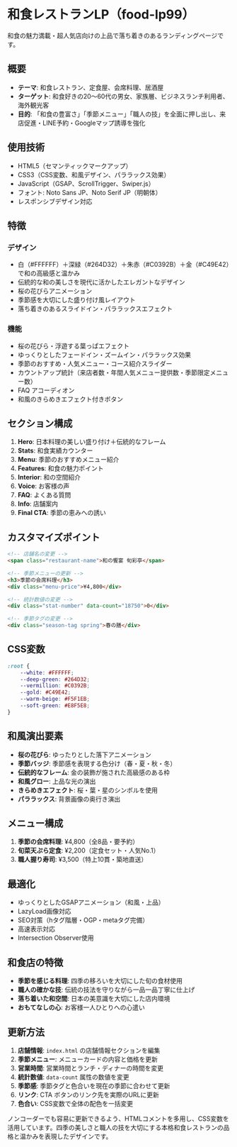 # 和食レストランLP（food-lp99）

和食の魅力満載・超人気店向けの上品で落ち着きのあるランディングページです。

## 概要
- **テーマ**: 和食レストラン、定食屋、会席料理、居酒屋
- **ターゲット**: 和食好きの20〜60代の男女、家族層、ビジネスランチ利用者、海外観光客
- **目的**: 「和食の豊富さ」「季節メニュー」「職人の技」を全面に押し出し、来店促進・LINE予約・Googleマップ誘導を強化

## 使用技術
- HTML5（セマンティックマークアップ）
- CSS3（CSS変数、和風デザイン、パララックス効果）
- JavaScript（GSAP、ScrollTrigger、Swiper.js）
- フォント: Noto Sans JP、Noto Serif JP（明朝体）
- レスポンシブデザイン対応

## 特徴
### デザイン
- 白（#FFFFFF）＋深緑（#264D32）＋朱赤（#C0392B）＋金（#C49E42）で和の高級感と温かみ
- 伝統的な和の美しさを現代に活かしたエレガントなデザイン
- 桜の花びらアニメーション
- 季節感を大切にした盛り付け風レイアウト
- 落ち着きのあるスライドイン・パララックスエフェクト

### 機能
- 桜の花びら・浮遊する葉っぱエフェクト
- ゆっくりとしたフェードイン・ズームイン・パララックス効果
- 季節のおすすめ・人気メニュー・コース紹介スライダー
- カウントアップ統計（来店者数・年間人気メニュー提供数・季節限定メニュー数）
- FAQ アコーディオン
- 和風のきらめきエフェクト付きボタン

## セクション構成
1. **Hero**: 日本料理の美しい盛り付け＋伝統的なフレーム
2. **Stats**: 和食実績カウンター
3. **Menu**: 季節のおすすめメニュー紹介
4. **Features**: 和食の魅力ポイント
5. **Interior**: 和の空間紹介
6. **Voice**: お客様の声
7. **FAQ**: よくある質問
8. **Info**: 店舗案内
9. **Final CTA**: 季節の恵みへの誘い

## カスタマイズポイント
```html
<!-- 店舗名の変更 -->
<span class="restaurant-name">和の饗宴 旬彩亭</span>

<!-- 季節メニューの更新 -->
<h3>季節の会席料理</h3>
<div class="menu-price">¥4,800</div>

<!-- 統計数値の変更 -->
<div class="stat-number" data-count="18750">0</div>

<!-- 季節タグの変更 -->
<div class="season-tag spring">春の膳</div>
```

## CSS変数
```css
:root {
    --white: #FFFFFF;
    --deep-green: #264D32;
    --vermillion: #C0392B;
    --gold: #C49E42;
    --warm-beige: #F5F1EB;
    --soft-green: #E8F5E8;
}
```

## 和風演出要素
- **桜の花びら**: ゆったりとした落下アニメーション
- **季節バッジ**: 季節感を表現する色分け（春・夏・秋・冬）
- **伝統的なフレーム**: 金の装飾が施された高級感のある枠
- **和風グロー**: 上品な光の演出
- **きらめきエフェクト**: 桜・葉・星のシンボルを使用
- **パララックス**: 背景画像の奥行き演出

## メニュー構成
1. **季節の会席料理**: ¥4,800（全8品・要予約）
2. **旬菜天ぷら定食**: ¥2,200（定食セット・人気No.1）
3. **職人握り寿司**: ¥3,500（特上10貫・築地直送）

## 最適化
- ゆっくりとしたGSAPアニメーション（和風・上品）
- LazyLoad画像対応
- SEO対策（hタグ階層・OGP・metaタグ完備）
- 高速表示対応
- Intersection Observer使用

## 和食店の特徴
- **季節を感じる料理**: 四季の移ろいを大切にした旬の食材使用
- **職人の確かな技**: 伝統の技法を守りながら一品一品丁寧に仕上げ
- **落ち着いた和空間**: 日本の美意識を大切にした店内環境
- **おもてなしの心**: お客様一人ひとりへの心遣い

## 更新方法
1. **店舗情報**: `index.html` の店舗情報セクションを編集
2. **季節メニュー**: メニューカードの内容と価格を更新
3. **営業時間**: 営業時間とランチ・ディナーの時間を変更
4. **統計数値**: `data-count` 属性の数値を変更
5. **季節感**: 季節タグと色合いを現在の季節に合わせて更新
6. **リンク**: CTA ボタンのリンク先を実際のURLに更新
7. **色合い**: CSS変数で全体の配色を一括変更

ノンコーダーでも容易に更新できるよう、HTMLコメントを多用し、CSS変数を活用しています。四季の美しさと職人の技を大切にする本格和食レストランの品格と温かみを表現したデザインです。